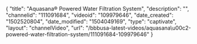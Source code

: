 {
    "title": "Aquasana&reg; Powered Water Filtration System",
    "description": "",
    "channelid": "111091684",
    "videoid": "109979646",
    "date_created": "1502520804",
    "date_modified": "1504049169",
    "type": "captivate",
    "layout": "channelVideo",
    "url": "\/bbbusa-latest-videos\/aquasana\u00c2-powered-water-filtration-system\/111091684-109979646"
}